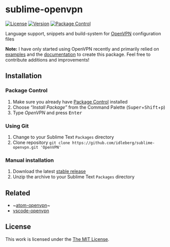 # sublime-openvpn

[![License](https://img.shields.io/github/license/idleberg/sublime-openvpn?style=for-the-badge)](LICENSE)
[![Version](https://img.shields.io/github/v/release/idleberg/sublime-openvpn?style=for-the-badge)](https://github.com/idleberg/sublime-openvpn/releases)
[![Package Control](https://img.shields.io/packagecontrol/dt/OpenVPN?style=for-the-badge)](https://packagecontrol.io/packages/OpenVPN)

Language support, snippets and build-system for [OpenVPN](https://github.com/OpenVPN/openvpn) configuration files

**Note:** I have only started using OpenVPN recently and primarily relied on [examples](https://github.com/OpenVPN/openvpn/tree/master/sample/sample-config-files) and the [documentation](https://openvpn.net/vpn-server-resources/) to create this package. Feel free to contribute additions and improvements!

## Installation

### Package Control

1. Make sure you already have [Package Control](https://packagecontrol.io/) installed
2. Choose *“Install Package”* from the Command Palette (<kbd>Super</kbd>+<kbd>Shift</kbd>+<kbd>p</kbd>)
3. Type *OpenVPN* and press <kbd>Enter</kbd>

### Using Git

1. Change to your Sublime Text `Packages` directory
2. Clone repository `git clone https://github.com/idleberg/sublime-openvpn.git 'OpenVPN'`

### Manual installation

1. Download the latest [stable release](https://github.com/idleberg/sublime-openvpn/releases)
2. Unzip the archive to your Sublime Text `Packages` directory

## Related

- ~[atom-openvpn](https://github.com/idleberg/atom-language-openvpn)~
- [vscode-openvpn](https://marketplace.visualstudio.com/items?itemName=idleberg.openvpn)

## License

This work is licensed under the [The MIT License](LICENSE).
